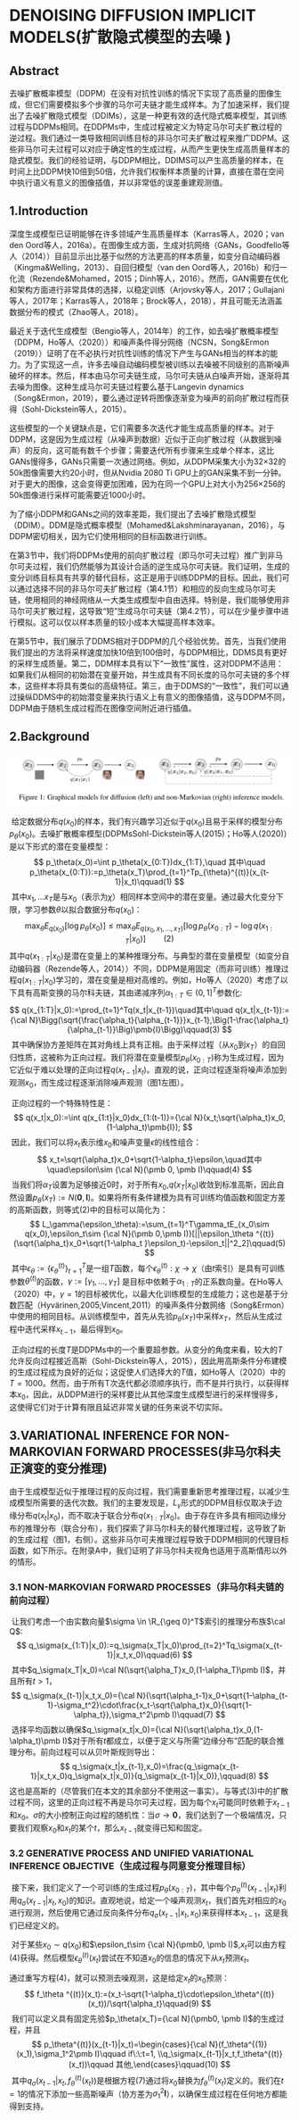 # DENOISING DIFFUSION IMPLICIT MODELS(扩散隐式模型的去噪 )

## Abstract

​	去噪扩散概率模型（DDPM）在没有对抗性训练的情况下实现了高质量的图像生成，但它们需要模拟多个步骤的马尔可夫链才能生成样本。为了加速采样，我们提出了去噪扩散隐式模型（DDIMs），这是一种更有效的迭代隐式概率模型，其训练过程与DDPMs相同。在DDPMs中，生成过程被定义为特定马尔可夫扩散过程的逆过程。我们通过一类导致相同训练目标的非马尔可夫扩散过程来推广DDPM。这些非马尔可夫过程可以对应于确定性的生成过程，从而产生更快生成高质量样本的隐式模型。我们的经验证明，与DDPM相比，DDIMS可以产生高质量的样本，在时间上比DDPM快10倍到50倍，允许我们权衡样本质量的计算，直接在潜在空间中执行语义有意义的图像插值，并以非常低的误差重建观测值。

## 1.Introduction

​	深度生成模型已证明能够在许多领域产生高质量样本（Karras等人，2020；van den  Oord等人，2016a）。在图像生成方面，生成对抗网络（GANs，Goodfello等人（2014））目前显示出比基于似然的方法更高的样本质量，如变分自动编码器（Kingma&Welling，2013）、自回归模型（van  den  Oord等人，2016b）和归一化流（Rezende&Mohamed，2015；Dinh等人，2016）。然而，GAN需要在优化和架构方面进行非常具体的选择，以稳定训练（Arjovsky等人，2017；Gullajani等人，2017年；Karras等人，2018年；Brock等人，2018），并且可能无法涵盖数据分布的模式（Zhao等人，2018）。 

​	最近关于迭代生成模型（Bengio等人，2014年）的工作，如去噪扩散概率模型（DDPM，Ho等人（2020））和噪声条件得分网络（NCSN，Song&Ermon（2019））证明了在不必执行对抗性训练的情况下产生与GANs相当的样本的能力。为了实现这一点，许多去噪自动编码模型被训练以去噪被不同级别的高斯噪声破坏的样本。然后，样本由马尔可夫链生成，马尔可夫链从白噪声开始，逐渐将其去噪为图像。这种生成马尔可夫链过程要么基于Langevin  dynamics（Song&Ermon，2019），要么通过逆转将图像逐渐变为噪声的前向扩散过程而获得（Sohl-Dickstein等人，2015）。

​	这些模型的一个关键缺点是，它们需要多次迭代才能生成高质量的样本。对于DDPM，这是因为生成过程（从噪声到数据）近似于正向扩散过程（从数据到噪声）的反向，这可能有数千个步骤；需要迭代所有步骤来生成单个样本，这比GANs慢得多，GANs只需要一次通过网络。例如，从DDPM采集大小为32×32的50k图像需要大约20小时，但从Nvidia  2080 Ti  GPU上的GAN采集不到一分钟。对于更大的图像，这会变得更加困难，因为在同一个GPU上对大小为256×256的50k图像进行采样可能需要近1000小时。 

​	为了缩小DDPM和GANs之间的效率差距，我们提出了去噪扩散隐式模型（DDIM）。DDM是隐式概率模型（Mohamed&Lakshminarayanan，2016），与DDPM密切相关，因为它们使用相同的目标函数进行训练。 

​	在第3节中，我们将DDPMs使用的前向扩散过程（即马尔可夫过程）推广到非马尔可夫过程，我们仍然能够为其设计合适的逆生成马尔可夫链。我们证明，生成的变分训练目标具有共享的替代目标，这正是用于训练DDPM的目标。因此，我们可以通过选择不同的非马尔可夫扩散过程（第4.1节）和相应的反向生成马尔可夫链，使用相同的神经网络从一大类生成模型中自由选择。特别是，我们能够使用非马尔可夫扩散过程，这导致“短”生成马尔可夫链（第4.2节），可以在少量步骤中进行模拟。这可以仅以样本质量的较小成本大幅提高样本效率。 

​	在第5节中，我们展示了DDMS相对于DDPM的几个经验优势。首先，当我们使用我们提出的方法将采样速度加快10倍到100倍时，与DDPM相比，DDMS具有更好的采样生成质量。第二，DDM样本具有以下“一致性”属性，这对DDPM不适用：如果我们从相同的初始潜在变量开始，并生成具有不同长度的马尔可夫链的多个样本，这些样本将具有类似的高级特征。第三，由于DDMS的“一致性”，我们可以通过操纵DDMS中的初始潜变量来执行语义上有意义的图像插值，这与DDPM不同，DDPM由于随机生成过程而在图像空间附近进行插值。 

## 2.Background

![image-20220823201755013](images/image-20220823201755013.png)

​	给定数据分布$q(x_0)$的样本，我们有兴趣学习近似于$q(x_0)$且易于采样的模型分布$p_\theta(x_0)$。去噪扩散概率模型(DDPMsSohl-Dickstein等人(2015)；Ho等人(2020)）是以下形式的潜在变量模型：
$$
p_\theta(x_0)=\int p_\theta(x_{0:T})dx_{1:T},\quad 其中\quad p_\theta(x_{0:T}):=p_\theta(x_T)\prod_{t=1}^Tp_{\theta}^{(t)}(x_{t-1}|x_t)\qquad(1)
$$
​	其中$x_1,...x_T$是与$x_0$（表示为$\chi$）相同样本空间中的潜在变量。通过最大化变分下限，学习参数$\theta$以拟合数据分布$q(x_0)$：
$$
\max_\theta E_{q(x_0)}[\log p_\theta(x_0)]\leq \max_\theta E_{q(x_0,x_1,...,x_T)}[\log p_\theta(x_{0:T})-\log q(x_{1:T}|x_0)]\qquad(2)
$$
​	其中$q(x_{1:T}|x_0)$是潜在变量上的某种推理分布。与典型的潜在变量模型（如变分自动编码器（Rezende等人，2014））不同，DDPM是用固定（而非可训练）推理过程$q(x_{1:T}|x_0)$学习的，潜在变量是相对高维的。例如，Ho等人（2020）考虑了以下具有高斯变换的马尔科夫链，其由递减序列$\alpha_{1:T}\in(0,1]^T$​参数化:
$$
q(x_{1:T}|x_0):=\prod_{t=1}^Tq(x_t|x_{t-1})\quad其中\quad q(x_t|x_{t-1}):={\cal N}\Bigg(\sqrt{\frac{\alpha_t}{\alpha_{t-1}}}x_{t-1},\Big(1-\frac{\alpha_t}{\alpha_{t-1}}\Big)\pmb{I}\Bigg)\qquad(3)
$$
​	其中确保协方差矩阵在其对角线上具有正相。由于采样过程（从$x_0$到$x_T$）的自回归性质，这被称为正向过程。我们将潜在变量模型$p_\theta(x_{0:T})$称为生成过程，因为它近似于难以处理的正向过程$q(x_{t-1}|x_t)$。直观的说，正向过程逐渐将噪声添加到观测$x_0$，而生成过程逐渐消除噪声观测（图1左图）。

​	正向过程的一个特殊特性是： 
$$
q(x_t|x_0):=\int q(x_{1:t}|x_0)dx_{1:(t-1)}={\cal N}(x_t;\sqrt{\alpha_t}x_0,(1-\alpha_t)\pmb{I});
$$
​	因此，我们可以将$x_t$表示维$x_0$和噪声变量$\epsilon$的线性组合：
$$
x_t=\sqrt{\alpha_t}x_0+\sqrt{1-\alpha_t}\epsilon,\quad其中\quad\epsilon\sim {\cal N}(\pmb 0, \pmb I)\qquad(4)
$$
​	当我们将$\alpha_T$设置为足够接近0时，对于所有$x_0$,$q(x_T|x_0)$收敛到标准高斯，因此自然设置$p_\theta(x_T):=N(\pmb 0, \pmb I)$。如果将所有条件建模为具有可训练均值函数和固定方差的高斯函数，则等式(2)中的目标可以简化为：
$$
L_\gamma(\epsilon_\theta):=\sum_{t=1}^T\gamma_tE_{x_0\sim q(x_0),\epsilon_t\sim {\cal N}(\pmb 0,\pmb I)}[||\epsilon_\theta ^{(t)}(\sqrt{\alpha_t}x_0+\sqrt{1-\alpha_t }\epsilon_t)-\epsilon_t||^2_2]\qquad(5)
$$
​	其中$\epsilon_\theta:=\{\epsilon_\theta ^{(t)} \}_{t=1}^T$是一组$T$函数，每个$\epsilon_\theta ^{(t)}:\chi\rightarrow\chi$（由$t$索引）是具有可训练参数$\theta^{(t)}$的函数，$\gamma:=[\gamma_1,...,\gamma_T]$ 是目标中依赖于$\alpha_{1:T}$的正系数向量。在Ho等人（2020）中，$\gamma=1$的目标被优化，以最大化训练模型的生成能力；这也是基于分数匹配（Hyvärinen,2005;Vincent,2011）的噪声条件分数网络（Song&Ermon）中使用的相同目标。从训练模型中，首先从先验$p_\theta(x_T)$中采样$x_T$，然后从生成过程中迭代采样$x_{t-1}$，最后得到$x_0$。

​	正向过程的长度$T$是DDPMs中的一个重要超参数。从变分的角度来看，较大的$T$允许反向过程接近高斯（Sohl-Dickstein等人，2015），因此用高斯条件分布建模的生成过程成为良好的近似；这促使人们选择大的$T$值，如Ho等人（2020）中的$T=1000$。然而，由于所有T次迭代都必须顺序执行，而不是并行执行，以获得样本$x_0$，因此，从DDPM进行的采样要比从其他深度生成模型进行的采样慢得多，这使得它们对于计算有限且延迟非常关键的任务来说不切实际。

## 3.VARIATIONAL INFERENCE FOR NON-MARKOVIAN FORWARD PROCESSES(非马尔科夫正演变的变分推理)

​	由于生成模型近似于推理过程的反向过程，我们需要重新思考推理过程，以减少生成模型所需要的迭代次数。我们的主要发现是，$L_\gamma$形式的DDPM目标仅取决于边缘分布$q(x_t|x_0)$，而不取决于联合分布$q(x_{1:T}|x_0)$。由于存在许多具有相同边缘分布的推理分布（联合分布），我们探索了非马尔科夫的替代推理过程，这导致了新的生成过程（图1，右侧）。这些非马尔可夫推理过程导致于DDPM相同的代理目标函数，如下所示。在附录A中，我们证明了非马尔科夫视角也适用于高斯情形以外的情形。

### 3.1 NON-MARKOVIAN FORWARD PROCESSES（非马尔科夫链的前向过程）

​	让我们考虑一个由实数向量$\sigma \in \R_{\geq 0}^T$索引的推理分布族$\cal Q$:
$$
q_\sigma(x_{1:T}|x_0):=q_\sigma(x_T|x_0)\prod_{t=2}^Tq_\sigma(x_{t-1}|x_t,x_0)\qquad(6)
$$
​	其中$q_\sigma(x_T|x_0)=\cal N(\sqrt{\alpha_T}x_0,(1-\alpha_T)\pmb I)$，并且所有$t>1$，
$$
q_\sigma(x_{t-1}|x_t,x_0)={\cal N}(\sqrt{\alpha_t-1}x_0+\sqrt{1-\alpha_{t-1}-\sigma_t^2}\cdot\frac{x_t-\sqrt{\alpha_t}x_0}{\sqrt{1-\alpha_t}},\sigma_t^2\pmb I)\qquad(7)
$$
​	选择平均函数以确保$q_\sigma(x_t|x_0)={\cal N}(\sqrt{\alpha_t}x_0,(1-\alpha_t)\pmb I)$对于所有$t$​都成立，以便于定义与所需“边缘分布”匹配的联合推理分布。前向过程可以从贝叶斯规则导出：
$$
q_\sigma(x_t|x_{t-1},x_0)=\frac{q_\sigma(x_{t-1}|x_t,x_0)q_\sigma(x_t|x_0)}{q_\sigma(x_{t-1}|x_0)},\qquad(8)
$$
​	这也是高斯的（尽管我们在本文的其余部分不使用这一事实）。与等式(3)中的扩散过程不同，这里的正向过程不再是马尔可夫过程，因为每个$x_t$可能同时依赖于$x_{t-1}$和$x_0$。$\sigma$的大小控制正向过程的随机性：当$\sigma\rightarrow \pmb0$，我们达到了一个极端情况，只要我们观察$x_0$和$x_t$的某个$t$，那么$x_{t-1}$就变得已知和固定。

### 3.2 GENERATIVE PROCESS AND UNIFIED VARIATIONAL INFERENCE OBJECTIVE（生成过程与同意变分推理目标）

​	接下来，我们定义了一个可训练的生成过程$p_\theta(x_{0:T})$，其中每个$p_\theta^{(t)}(x_{t-1}|x_t)$利用$q_\sigma(x_{t-1}|x_t,x_0)$的知识。直观地说，给定一个噪声观测$x_t$，我们首先对相应的$x_0$进行观测，然后使用它通过反向条件分布$q_\sigma(x_{t-1}|x_t,x_0)$来获得样本$x_{t-1}$，这是我们已经定义的。

​	对于某些$x_0\sim q(x_0)$和$\epsilon_t\sim {\cal N}(\pmb0, \pmb I)$,$x_t$可以由方程(4)获得。然后模型$\epsilon_\theta ^{(t)}(x_t)$尝试在不知道$x_0$的信息的情况下从$x_t$预测$\epsilon_t$。

通过重写方程(4)，就可以预测去噪观测，这是给定$x_t$的$x_0$预测：
$$
 f_\theta ^{(t)}(x_t):=(x_t-\sqrt{1-\alpha_t}\cdot\epsilon_\theta^{(t)}(x_t))/\sqrt{\alpha_t}\qquad(9)
$$
​	我们可以定义具有固定先验$p_\theta(x_T)={\cal N}(\pmb0, \pmb I)$的生成过程，并且
$$
p_\theta^{(t)}(x_{t-1}|x_t)=\begin{cases}{\cal N}(f_\theta^{(1)}(x_1),\sigma_1^2\pmb I)\qquad if\:\:t=1, \\q_\sigma(x_{t-1}|x_t,f_\theta^{(t)}(x_t))\qquad 其他,\end{cases}\qquad(10)
$$
​	其中$q_\sigma(x_{t-1}|x_t,f_\theta^{(t)}(x_t))$是根据方程(7)通过将$x_0$替换为$f_\theta^{(t)}(x_t)$定义的。我们在$t=1$的情况下添加一些高斯噪声（协方差为$\sigma_1^2\pmb I$），以确保生成过程在任何地方都能得到支持。